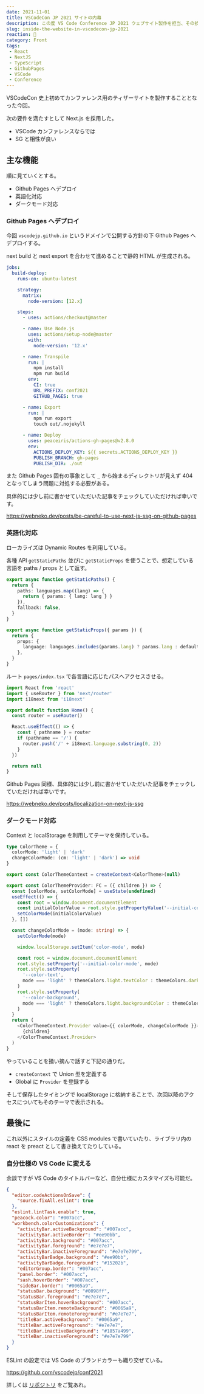 ```yaml
---
date: 2021-11-01
title: VSCodeCon JP 2021 サイトの内幕
description: この度 VS Code Conference JP 2021 ウェブサイト製作を担当、その技術的側面にアプローチして今回は書かせていただいた。
slug: inside-the-website-in-vscodecon-jp-2021
reaction: 🏁
category: Front
tags: 
 - React
 - NextJS
 - TypeScript
 - GithubPages
 - VSCode
 - Conference
---
```


VSCodeCon 史上初めてカンファレンス用のティザーサイトを製作することとなった今回。

次の要件を満たすとして Next.js を採用した。

- VSCode カンファレンスならでは
- SG と相性が良い

## 主な機能

順に見ていくとする。

- Github Pages へデプロイ
- 英語化対応
- ダークモード対応

### Github Pages へデプロイ

今回 `vscodejp.github.io` というドメインで公開する方針の下 Github Pages へデプロイする。

next build と next export を合わせて進めることで静的 HTML が生成される。

```yaml
jobs:
  build-deploy:
    runs-on: ubuntu-latest

    strategy:
      matrix:
        node-version: [12.x]

    steps:
      - uses: actions/checkout@master

      - name: Use Node.js
        uses: actions/setup-node@master
        with:
          node-version: '12.x'

      - name: Transpile
        run: |
          npm install
          npm run build
        env:
          CI: true
          URL_PREFIX: conf2021
          GITHUB_PAGES: true

      - name: Export
        run: |
          npm run export
          touch out/.nojekyll

      - name: Deploy
        uses: peaceiris/actions-gh-pages@v2.8.0
        env:
          ACTIONS_DEPLOY_KEY: ${{ secrets.ACTIONS_DEPLOY_KEY }}
          PUBLISH_BRANCH: gh-pages
          PUBLISH_DIR: ./out
```

また Github Pages 固有の事象として `_` から始まるディレクトリが見えず 404 となってしまう問題に対処する必要がある。

具体的には少し前に書かせていただいた記事をチェックしていただければ幸いです。

https://webneko.dev/posts/be-careful-to-use-next-js-ssg-on-github-pages

### 英語化対応

ローカライズは Dynamic Routes を利用している。

各種 API `getStaticPaths` 並びに `getStaticProps` を使うことで、想定している言語を paths / props として返す。

```ts
export async function getStaticPaths() {
  return {
    paths: languages.map((lang) => {
      return { params: { lang: lang } }
    }),
    fallback: false,
  }
}

export async function getStaticProps({ params }) {
  return {
    props: {
      language: languages.includes(params.lang) ? params.lang : defaultLanguage,
    },
  }
}
```

ルート `pages/index.tsx` で各言語に応じたパスへアクセスさせる。

```ts
import React from 'react'
import { useRouter } from 'next/router'
import i18next from 'i18next'

export default function Home() {
  const router = useRouter()

  React.useEffect(() => {
    const { pathname } = router
    if (pathname == '/') {
      router.push('/' + i18next.language.substring(0, 2))
    }
  })

  return null
}
```

Github Pages 同様、具体的には少し前に書かせていただいた記事をチェックしていただければ幸いです。

https://webneko.dev/posts/localization-on-next-js-ssg

### ダークモード対応

Context と localStorage を利用してテーマを保持している。

```ts
type ColorTheme = {
  colorMode: 'light' | 'dark'
  changeColorMode: (cm: 'light' | 'dark') => void
}

export const ColorThemeContext = createContext<ColorTheme>(null)

export const ColorThemeProvider: FC = ({ children }) => {
  const [colorMode, setColorMode] = useState(undefined)
  useEffect(() => {
    const root = window.document.documentElement
    const initialColorValue = root.style.getPropertyValue('--initial-color-mode')
    setColorMode(initialColorValue)
  }, [])

  const changeColorMode = (mode: string) => {
    setColorMode(mode)

    window.localStorage.setItem('color-mode', mode)

    const root = window.document.documentElement
    root.style.setProperty('--initial-color-mode', mode)
    root.style.setProperty(
      '--color-text',
      mode === 'light' ? themeColors.light.textColor : themeColors.dark.textColor,
    )
    root.style.setProperty(
      '--color-background',
      mode === 'light' ? themeColors.light.backgroundColor : themeColors.dark.backgroundColor,
    )
  }
  return (
    <ColorThemeContext.Provider value={{ colorMode, changeColorMode }}>
      {children}
    </ColorThemeContext.Provider>
  )
}
```

やっていることを掻い摘んで話すと下記の通りだ。

- `createContext` で Union 型を定義する
- Global に `Provider` を登録する

そして保存したタイミングで localStorage に格納することで、次回以降のアクセスについてもそのテーマで表示される。

## 最後に

これ以外にスタイルの定義を CSS modules で書いていたり、ライブラリ内の react を preact として書き換えてたりしている。

### 自分仕様の VS Code に変える

余談ですが VS Code のタイトルバーなど、自分仕様にカスタマイズも可能だ。

```json
{
  "editor.codeActionsOnSave": {
    "source.fixAll.eslint": true
  },
  "eslint.lintTask.enable": true,
  "peacock.color": "#007acc",
  "workbench.colorCustomizations": {
    "activityBar.activeBackground": "#007acc",
    "activityBar.activeBorder": "#ee90bb",
    "activityBar.background": "#007acc",
    "activityBar.foreground": "#e7e7e7",
    "activityBar.inactiveForeground": "#e7e7e799",
    "activityBarBadge.background": "#ee90bb",
    "activityBarBadge.foreground": "#15202b",
    "editorGroup.border": "#007acc",
    "panel.border": "#007acc",
    "sash.hoverBorder": "#007acc",
    "sideBar.border": "#0065a9",
    "statusBar.background": "#0098ff",
    "statusBar.foreground": "#e7e7e7",
    "statusBarItem.hoverBackground": "#007acc",
    "statusBarItem.remoteBackground": "#0065a9",
    "statusBarItem.remoteForeground": "#e7e7e7",
    "titleBar.activeBackground": "#0065a9",
    "titleBar.activeForeground": "#e7e7e7",
    "titleBar.inactiveBackground": "#1857a499",
    "titleBar.inactiveForeground": "#e7e7e799"
  }
}
```

ESLint の設定では VS Code のブランドカラーも織り交ぜている。

https://github.com/vscodejp/conf2021

詳しくは [リポジトリ](https://github.com/vscodejp/conf2021) をご覧あれ。
